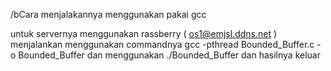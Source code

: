 /bCara menjalakannya menggunakan pakai gcc

untuk servernya menggunakan rassberry ( os1@emjsl.ddns.net )
menjalankan menggunakan commandnya  gcc -pthread Bounded_Buffer.c -o Bounded_Buffer
dan menggunakan ./Bounded_Buffer 
dan hasilnya keluar
